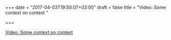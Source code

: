 +++
date = "2017-04-03T19:50:07+03:00"
draft = false
title = "Video: Some context on context "

+++

<p><a href="https://golangnews.com/stories/2018-video-some-context-on-context-gopherconindia">Video: Some context on context </a></p>